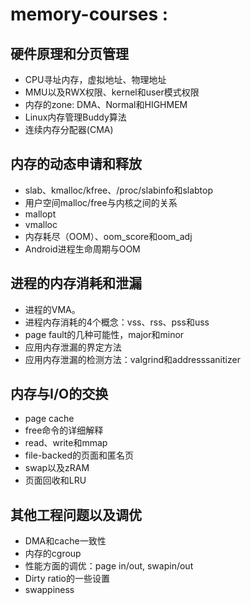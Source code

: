 # memory-courses :

## 硬件原理和分页管理

*   CPU寻址内存，虚拟地址、物理地址
*   MMU以及RWX权限、kernel和user模式权限
*   内存的zone: DMA、Normal和HIGHMEM
*   Linux内存管理Buddy算法
*   连续内存分配器(CMA)

## 内存的动态申请和释放

*   slab、kmalloc/kfree、/proc/slabinfo和slabtop
*   用户空间malloc/free与内核之间的关系
*   mallopt
*   vmalloc
*   内存耗尽（OOM）、oom_score和oom_adj
*   Android进程生命周期与OOM

## 进程的内存消耗和泄漏

*   进程的VMA。
*   进程内存消耗的4个概念：vss、rss、pss和uss
*   page fault的几种可能性，major和minor
*   应用内存泄漏的界定方法
*   应用内存泄漏的检测方法：valgrind和addresssanitizer

## 内存与I/O的交换

*   page cache
*   free命令的详细解释
*   read、write和mmap
*   file-backed的页面和匿名页
*   swap以及zRAM
*   页面回收和LRU

## 其他工程问题以及调优

*   DMA和cache一致性
*   内存的cgroup
*   性能方面的调优：page in/out, swapin/out
*   Dirty ratio的一些设置
*   swappiness

